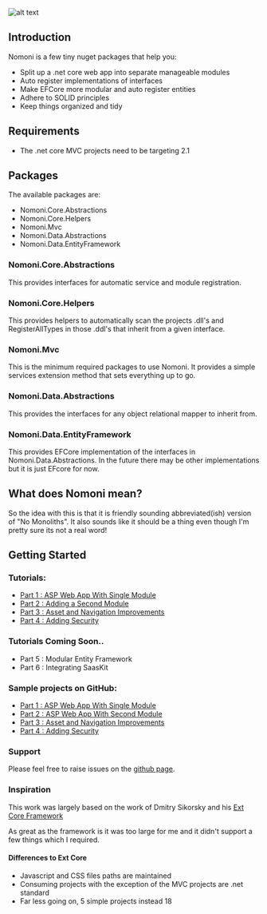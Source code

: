 ![alt text](https://treefish.visualstudio.com/Nomoni/_apis/build/status/Nomoni%20CI%20Build "build status")

## Introduction

Nomoni is a few tiny nuget packages that help you:  

- Split up a .net core web app into separate manageable modules
- Auto register implementations of interfaces
- Make EFCore more modular and auto register entities
- Adhere to SOLID principles
- Keep things organized and tidy

## Requirements

- The .net core MVC projects need to be targeting 2.1

## Packages

The available packages are:

- Nomoni.Core.Abstractions
- Nomoni.Core.Helpers
- Nomoni.Mvc
- Nomoni.Data.Abstractions
- Nomoni.Data.EntityFramework

### Nomoni.Core.Abstractions

This provides interfaces for automatic service and module registration.

### Nomoni.Core.Helpers

This provides helpers to automatically scan the projects .dll's and RegisterAllTypes in those .ddl's that inherit from a given interface.

### Nomoni.Mvc

This is the minimum required packages to use Nomoni. It provides a simple services extension method that sets everything up to go.

### Nomoni.Data.Abstractions

This provides the interfaces for any object relational mapper to inherit from.

### Nomoni.Data.EntityFramework

This provides EFCore implementation of the interfaces in Nomoni.Data.Abstractions. In the future there may be other implementations but it is just EFcore for now.

## What does Nomoni mean?

So the idea with this is that it is friendly sounding abbreviated(ish) version of "No Monoliths". It also sounds like it should be a thing even though I'm pretty sure its not a real word!

## Getting Started

### Tutorials:

- [Part 1 : ASP Web App With Single Module](https://treefish.uk/Nomoni/docs/tutorials/part-one-basic-web-app-with-single-module) 
- [Part 2 : Adding a Second Module](https://treefish.uk/Nomoni/docs/tutorials/part-two-adding-a-second-module) 
- [Part 3 : Asset and Navigation Improvements](https://treefish.uk/Nomoni/docs/tutorials/part-three-asset-and-nav-improvements)
- [Part 4 : Adding Security](https://treefish.uk/Nomoni/docs/tutorials/part-four-security)

### Tutorials Coming Soon..

- Part 5 : Modular Entity Framework
- Part 6 : Integrating SaasKit

### Sample projects on GitHub:

- [Part 1 : ASP Web App With Single Module](https://github.com/treefishuk/nomoni/tree/master/examples/Nomoni.Examples.Basic/) 
- [Part 2 : ASP Web App With Second Module](https://github.com/treefishuk/nomoni/tree/master/examples/Nomoni.Examples.SecondModule/) 
- [Part 3 : Asset and Navigation Improvements](https://github.com/treefishuk/nomoni/tree/master/examples/Nomoni.Examples.AssetAndNavImprovements/) 
- [Part 4 : Adding Security](https://github.com/treefishuk/nomoni/tree/master/examples/Nomoni.Examples.Security/) 

### Support

Please feel free to raise issues on the [github page](https://github.com/treefishuk/nomoni/issues).

### Inspiration

This work was largely based on the work of Dmitry Sikorsky and his [Ext Core Framework](https://github.com/ExtCore/ExtCore/)

As great as the framework is it was too large for me and it didn't support a few things which I required.

#### Differences to Ext Core

- Javascript and CSS files paths are maintained 
- Consuming projects with the exception of the MVC projects are .net standard
- Far less going on, 5 simple projects instead 18

